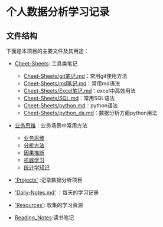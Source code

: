 # 个人数据分析学习记录

## 文件结构

下面是本项目的主要文件及其用途：

- [Cheet-Sheets](Cheet-Sheets): 工具类笔记
  - [Cheet-Sheets/git笔记.md](Cheet-Sheets/git笔记.md)：常用git使用方法
  - [Cheet-Sheets/md笔记.md](Cheet-Sheets/Markdown.md)：常用md语法
  - [Cheet-Sheets/Excel笔记.md](Cheet-Sheets/Excel笔记.md)：excel中高效用法
  - [Cheet-Sheets/SQL.md](Cheet-Sheets/SQL.md)：常用SQL语法
  - [Cheet-Sheets/python.md](Cheet-Sheets/python.md)：python语法
  - [Cheet-Sheets/python_da.md](Cheet-Sheets/python_da.md)：数据分析方面python用法

- [业务思维](业务相关)：业务场景中常用方法
  - [业务思维](业务相关/业务思维.md)
  - [分析方法](业务相关/分析方法.md)
  - [因果推断](业务相关/因果推断.md)
  - [机器学习](业务相关/机器学习.md)
  - [统计学知识](业务相关/统计学知识.md)

- ['Projects'](Projects) :记录数据分析项目
- ['Daily-Notes.md'](Daily-Notes.md) ：每天的学习记录
- ['Resources'](Resources): 收集的学习资源
- [Reading_Notes](Reading_Notes):读书笔记
